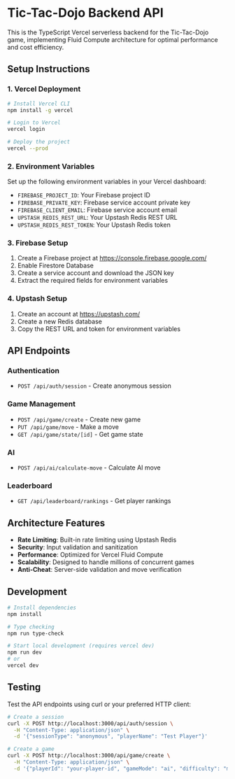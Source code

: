 # Tic-Tac-Dojo Backend API

This is the TypeScript Vercel serverless backend for the Tic-Tac-Dojo game, implementing Fluid Compute architecture for optimal performance and cost efficiency.

## Setup Instructions

### 1. Vercel Deployment

```bash
# Install Vercel CLI
npm install -g vercel

# Login to Vercel
vercel login

# Deploy the project
vercel --prod
```

### 2. Environment Variables

Set up the following environment variables in your Vercel dashboard:

- `FIREBASE_PROJECT_ID`: Your Firebase project ID
- `FIREBASE_PRIVATE_KEY`: Firebase service account private key
- `FIREBASE_CLIENT_EMAIL`: Firebase service account email
- `UPSTASH_REDIS_REST_URL`: Your Upstash Redis REST URL
- `UPSTASH_REDIS_REST_TOKEN`: Your Upstash Redis token

### 3. Firebase Setup

1. Create a Firebase project at https://console.firebase.google.com/
2. Enable Firestore Database
3. Create a service account and download the JSON key
4. Extract the required fields for environment variables

### 4. Upstash Setup

1. Create an account at https://upstash.com/
2. Create a new Redis database
3. Copy the REST URL and token for environment variables

## API Endpoints

### Authentication
- `POST /api/auth/session` - Create anonymous session

### Game Management
- `POST /api/game/create` - Create new game
- `PUT /api/game/move` - Make a move
- `GET /api/game/state/[id]` - Get game state

### AI
- `POST /api/ai/calculate-move` - Calculate AI move

### Leaderboard
- `GET /api/leaderboard/rankings` - Get player rankings

## Architecture Features

- **Rate Limiting**: Built-in rate limiting using Upstash Redis
- **Security**: Input validation and sanitization
- **Performance**: Optimized for Vercel Fluid Compute
- **Scalability**: Designed to handle millions of concurrent games
- **Anti-Cheat**: Server-side validation and move verification

## Development

```bash
# Install dependencies
npm install

# Type checking
npm run type-check

# Start local development (requires vercel dev)
npm run dev
# or
vercel dev
```

## Testing

Test the API endpoints using curl or your preferred HTTP client:

```bash
# Create a session
curl -X POST http://localhost:3000/api/auth/session \
  -H "Content-Type: application/json" \
  -d '{"sessionType": "anonymous", "playerName": "Test Player"}'

# Create a game
curl -X POST http://localhost:3000/api/game/create \
  -H "Content-Type: application/json" \
  -d '{"playerId": "your-player-id", "gameMode": "ai", "difficulty": "medium"}'
```